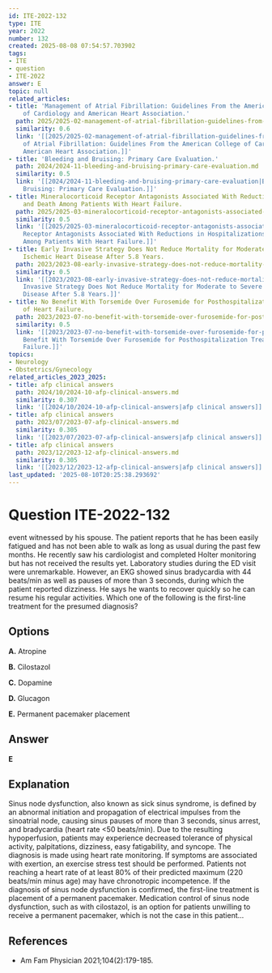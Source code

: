 ```yaml
---
id: ITE-2022-132
type: ITE
year: 2022
number: 132
created: 2025-08-08 07:54:57.703902
tags:
- ITE
- question
- ITE-2022
answer: E
topic: null
related_articles:
- title: 'Management of Atrial Fibrillation: Guidelines From the American College
    of Cardiology and American Heart Association.'
  path: 2025/2025-02-management-of-atrial-fibrillation-guidelines-from-the-americ.md
  similarity: 0.6
  link: '[[2025/2025-02-management-of-atrial-fibrillation-guidelines-from-the-americ|Management
    of Atrial Fibrillation: Guidelines From the American College of Cardiology and
    American Heart Association.]]'
- title: 'Bleeding and Bruising: Primary Care Evaluation.'
  path: 2024/2024-11-bleeding-and-bruising-primary-care-evaluation.md
  similarity: 0.5
  link: '[[2024/2024-11-bleeding-and-bruising-primary-care-evaluation|Bleeding and
    Bruising: Primary Care Evaluation.]]'
- title: Mineralocorticoid Receptor Antagonists Associated With Reductions in Hospitalizations
    and Death Among Patients With Heart Failure.
  path: 2025/2025-03-mineralocorticoid-receptor-antagonists-associated-with-reduc.md
  similarity: 0.5
  link: '[[2025/2025-03-mineralocorticoid-receptor-antagonists-associated-with-reduc|Mineralocorticoid
    Receptor Antagonists Associated With Reductions in Hospitalizations and Death
    Among Patients With Heart Failure.]]'
- title: Early Invasive Strategy Does Not Reduce Mortality for Moderate to Severe
    Ischemic Heart Disease After 5.8 Years.
  path: 2023/2023-08-early-invasive-strategy-does-not-reduce-mortality-for-modera.md
  similarity: 0.5
  link: '[[2023/2023-08-early-invasive-strategy-does-not-reduce-mortality-for-modera|Early
    Invasive Strategy Does Not Reduce Mortality for Moderate to Severe Ischemic Heart
    Disease After 5.8 Years.]]'
- title: No Benefit With Torsemide Over Furosemide for Posthospitalization Treatment
    of Heart Failure.
  path: 2023/2023-07-no-benefit-with-torsemide-over-furosemide-for-posthospitaliz.md
  similarity: 0.5
  link: '[[2023/2023-07-no-benefit-with-torsemide-over-furosemide-for-posthospitaliz|No
    Benefit With Torsemide Over Furosemide for Posthospitalization Treatment of Heart
    Failure.]]'
topics:
- Neurology
- Obstetrics/Gynecology
related_articles_2023_2025:
- title: afp clinical answers
  path: 2024/10/2024-10-afp-clinical-answers.md
  similarity: 0.307
  link: '[[2024/10/2024-10-afp-clinical-answers|afp clinical answers]]'
- title: afp clinical answers
  path: 2023/07/2023-07-afp-clinical-answers.md
  similarity: 0.305
  link: '[[2023/07/2023-07-afp-clinical-answers|afp clinical answers]]'
- title: afp clinical answers
  path: 2023/12/2023-12-afp-clinical-answers.md
  similarity: 0.305
  link: '[[2023/12/2023-12-afp-clinical-answers|afp clinical answers]]'
last_updated: '2025-08-10T20:25:38.293692'
---
```


# Question ITE-2022-132

event witnessed by his spouse. The patient reports that he has been easily fatigued and has not been able to walk as long as usual during the past few months. He recently saw his cardiologist and completed Holter monitoring but has not received the results yet. Laboratory studies during the ED visit were unremarkable. However, an EKG showed sinus bradycardia with 44 beats/min as well as pauses of more than 3 seconds, during which the patient reported dizziness. He says he wants to recover quickly so he can resume his regular activities. Which one of the following is the first-line treatment for the presumed diagnosis?

## Options

**A.** Atropine

**B.** Cilostazol

**C.** Dopamine

**D.** Glucagon

**E.** Permanent pacemaker placement

## Answer

**E**

## Explanation

Sinus node dysfunction, also known as sick sinus syndrome, is defined by an abnormal initiation and
propagation of electrical impulses from the sinoatrial node, causing sinus pauses of more than 3 seconds,
sinus arrest, and bradycardia (heart rate <50 beats/min). Due to the resulting hypoperfusion, patients may
experience decreased tolerance of physical activity, palpitations, dizziness, easy fatigability, and syncope.
The diagnosis is made using heart rate monitoring. If symptoms are associated with exertion, an exercise
stress test should be performed. Patients not reaching a heart rate of at least 80% of their predicted
maximum (220 beats/min minus age) may have chronotropic incompetence. If the diagnosis of sinus node
dysfunction is confirmed, the first-line treatment is placement of a permanent pacemaker.
Medication control of sinus node dysfunction, such as with cilostazol, is an option for patients unwilling
to receive a permanent pacemaker, which is not the case in this patient...

## References

- Am Fam Physician  2021;104(2):179-185.
